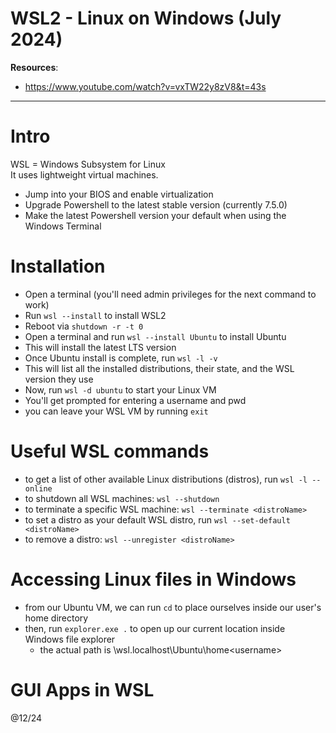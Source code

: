 # WSL2 - Linux on Windows (July 2024)

**Resources**:
- https://www.youtube.com/watch?v=vxTW22y8zV8&t=43s

---

# Intro 

WSL = Windows Subsystem for Linux  
It uses lightweight virtual machines.

- Jump into your BIOS and enable virtualization
- Upgrade Powershell to the latest stable version (currently 7.5.0)
- Make the latest Powershell version your default when using the Windows Terminal

# Installation

- Open a terminal (you'll need admin privileges for the next command to work)
- Run `wsl --install` to install WSL2
- Reboot via `shutdown -r -t 0`
- Open a terminal and run `wsl --install Ubuntu` to install Ubuntu
- This will install the latest LTS version
- Once Ubuntu install is complete, run `wsl -l -v`
- This will list all the installed distributions, their state, and the WSL version they use
- Now, run `wsl -d ubuntu` to start your Linux VM
- You'll get prompted for entering a username and pwd
- you can leave your WSL VM by running `exit`

# Useful WSL commands

- to get a list of other available Linux distributions (distros), run `wsl -l --online`
- to shutdown all WSL machines: `wsl --shutdown`
- to terminate a specific WSL machine: `wsl --terminate <distroName>`
- to set a distro as your default WSL distro, run `wsl --set-default <distroName>`
- to remove a distro: `wsl --unregister <distroName>`

# Accessing Linux files in Windows

- from our Ubuntu VM, we can run `cd` to place ourselves inside our user's home directory
- then, run `explorer.exe .` to open up our current location inside Windows file explorer
  - the actual path is \\wsl.localhost\Ubuntu\home\<username> 

# GUI Apps in WSL




@12/24
